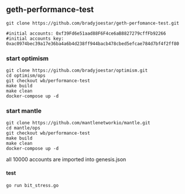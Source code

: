 ## geth-performance-test

```shell
git clone https://github.com/bradyjoestar/geth-perfomance-test.git
```

```shell
#initial accounts: 0xf39Fd6e51aad88F6F4ce6aB8827279cffFb92266
#initial accounts key: 0xac0974bec39a17e36ba4a6b4d238ff944bacb478cbed5efcae784d7bf4f2ff80
```

### start optimism
```shell
git clone https://github.com/bradyjoestar/optimism.git
cd optimism/ops
git checkout wb/performance-test
make build
make clean
docker-compose up -d
```

### start mantle
```shell
git clone https://github.com/mantlenetworkio/mantle.git
cd mantle/ops
git checkout wb/performance-test
make build
make clean
docker-compose up -d
```

all 10000 accounts are imported into genesis.json


#### test
```shell
go run bit_stress.go
```
